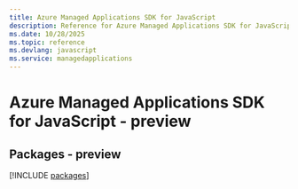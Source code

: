 ```yaml
---
title: Azure Managed Applications SDK for JavaScript
description: Reference for Azure Managed Applications SDK for JavaScript
ms.date: 10/28/2025
ms.topic: reference
ms.devlang: javascript
ms.service: managedapplications
---
```

# Azure Managed Applications SDK for JavaScript - preview
## Packages - preview
[!INCLUDE [packages](managed-applications-index.md)]